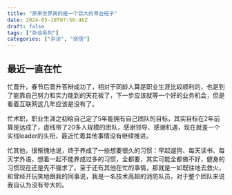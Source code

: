 ```yaml
---
title: "原来世界真的是一个巨大的草台班子"
date: 2024-05-18T07:56:46Z
draft: false
tags: ["杂谈系列"]
categories: ["杂谈", "感悟"]
---
```


## 最近一直在忙

忙晋升，春节后晋升答辩成功了，相对于同龄人算是职业生涯比较顺利的，也是到了能靠自己努力和实力能到的天花板了，下一步应该就等一个好的业务机会，但是看着互联网这几年应该是没有了。

忙术职，职业生涯之初给自己定了5年能拥有自己团队的目标，其实目标在2年前算是达成了，虚线带了20多人规模的团队，感谢领导、感谢机遇，现在就差一个实线leader的头衔，最近忙着其他事情没有继续推进。

忙其他，很惭愧地说，终于养成了一些想要很久的习惯：早起遛狗、每天读书、每天学外语，想着一起不能养成过多的习惯，全都要，其实可能全都做不好，健身的习惯现在还是先不强求了。至于还有其他在忙的事情，那就是一如既往地去救火，和曾经开玩笑地跟我的同事说，我是一名技术高超的消防队员，对于整个团队来说我自认为没有夸大的。

## 